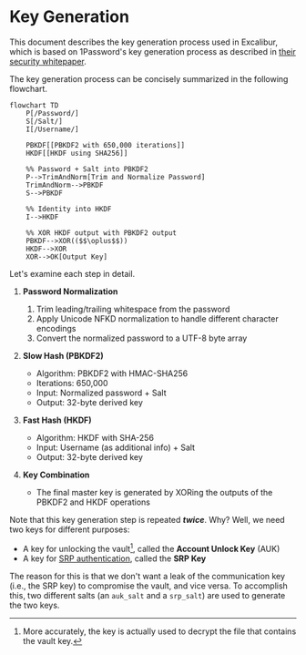# Key Generation

This document describes the key generation process used in Excalibur, which is based on 1Password's key generation process as described in [their security whitepaper](https://1passwordstatic.com/files/security/1password-white-paper.pdf).

The key generation process can be concisely summarized in the following flowchart.

```mermaid
flowchart TD
    P[/Password/]
    S[/Salt/]
    I[/Username/]

    PBKDF[[PBKDF2 with 650,000 iterations]]
    HKDF[[HKDF using SHA256]]

    %% Password + Salt into PBKDF2
    P-->TrimAndNorm[Trim and Normalize Password]
    TrimAndNorm-->PBKDF
    S-->PBKDF

    %% Identity into HKDF
    I-->HKDF

    %% XOR HKDF output with PBKDF2 output
    PBKDF-->XOR(($$\oplus$$))
    HKDF-->XOR
    XOR-->OK[Output Key]
```

Let's examine each step in detail.

1. **Password Normalization**
    1. Trim leading/trailing whitespace from the password
    2. Apply Unicode NFKD normalization to handle different character encodings
    3. Convert the normalized password to a UTF-8 byte array

2. **Slow Hash (PBKDF2)**
    - Algorithm: PBKDF2 with HMAC-SHA256
    - Iterations: 650,000
    - Input: Normalized password + Salt
    - Output: 32-byte derived key

3. **Fast Hash (HKDF)**
    - Algorithm: HKDF with SHA-256
    - Input: Username (as additional info) + Salt
    - Output: 32-byte derived key

4. **Key Combination**
    - The final master key is generated by XORing the outputs of the PBKDF2 and HKDF operations

Note that this key generation step is repeated **_twice_**. Why? Well, we need two keys for different purposes:

- A key for unlocking the vault[^vault-key], called the **Account Unlock Key** (AUK)
- A key for [SRP authentication](/docs/dev/03-authentication.md), called the **SRP Key**

[^vault-key]: More accurately, the key is actually used to decrypt the file that contains the vault key.

The reason for this is that we don't want a leak of the communication key (i.e., the SRP key) to compromise the vault, and vice versa. To accomplish this, two different salts (an `auk_salt` and a `srp_salt`) are used to generate the two keys.
